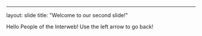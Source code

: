 ---
layout: slide
title: "Welcome to our second slide!"

Hello People of the Interweb!
Use the left arrow to go back!
